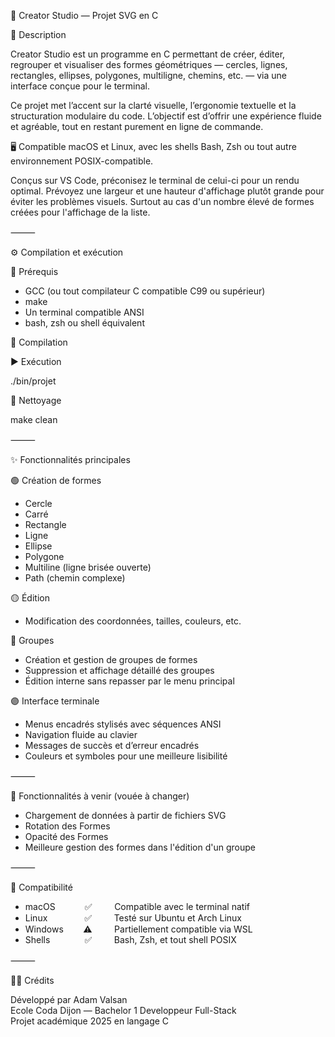 🎨 Creator Studio — Projet SVG en C

🧭 Description

Creator Studio est un programme en C permettant de créer, éditer, regrouper et visualiser des formes géométriques — cercles, lignes, rectangles, ellipses, polygones, multiligne, chemins, etc. — via une interface conçue pour le terminal.

Ce projet met l’accent sur la clarté visuelle, l’ergonomie textuelle et la structuration modulaire du code.
L’objectif est d’offrir une expérience fluide et agréable, tout en restant purement en ligne de commande.

🖥️ Compatible macOS et Linux, avec les shells Bash, Zsh ou tout autre environnement POSIX-compatible.

Conçus sur VS Code, préconisez le terminal de celui-ci pour un rendu optimal.
Prévoyez une largeur et une hauteur d'affichage plutôt grande pour éviter les problèmes visuels. Surtout au cas d'un nombre élevé de formes créées pour l'affichage de la liste.

⸻

⚙️ Compilation et exécution

🧩 Prérequis  
-	GCC (ou tout compilateur C compatible C99 ou supérieur)  
-	make  
-	Un terminal compatible ANSI  
-	bash, zsh ou shell équivalent  

🔧 Compilation

▶️ Exécution

./bin/projet

🧹 Nettoyage

make clean


⸻

✨ Fonctionnalités principales

🟢 Création de formes  
-	Cercle  
-	Carré  
-	Rectangle  
-	Ligne  
-	Ellipse  
-	Polygone  
-	Multiline (ligne brisée ouverte)  
-	Path (chemin complexe)  

🟡 Édition
-	Modification des coordonnées, tailles, couleurs, etc.  

🔵 Groupes
-	Création et gestion de groupes de formes  
-	Suppression et affichage détaillé des groupes  
-	Édition interne sans repasser par le menu principal  

🟣 Interface terminale
-	Menus encadrés stylisés avec séquences ANSI  
-	Navigation fluide au clavier  
-	Messages de succès et d’erreur encadrés  
-	Couleurs et symboles pour une meilleure lisibilité  

⸻

🚧 Fonctionnalités à venir (vouée à changer)
-	Chargement de données à partir de fichiers SVG  
-	Rotation des Formes  
-	Opacité des Formes  
-	Meilleure gestion des formes dans l'édition d'un groupe  

⸻

🧱 Compatibilité

- macOS&nbsp;&nbsp;&nbsp;&nbsp;&nbsp;&nbsp;&nbsp;&nbsp;&nbsp;&nbsp;&nbsp;&nbsp;✅&nbsp;&nbsp;&nbsp;&nbsp;&nbsp;&nbsp;&nbsp;&nbsp;&nbsp;Compatible avec le terminal natif
- Linux&nbsp;&nbsp;&nbsp;&nbsp;&nbsp;&nbsp;&nbsp;&nbsp;&nbsp;&nbsp;&nbsp;&nbsp;&nbsp;&nbsp;&nbsp;✅&nbsp;&nbsp;&nbsp;&nbsp;&nbsp;&nbsp;&nbsp;&nbsp;&nbsp;Testé sur Ubuntu et Arch Linux
- Windows&nbsp;&nbsp;&nbsp;&nbsp;&nbsp;&nbsp;&nbsp;&nbsp;⚠️&nbsp;&nbsp;&nbsp;&nbsp;&nbsp;&nbsp;&nbsp;&nbsp;&nbsp;Partiellement compatible via WSL
- Shells&nbsp;&nbsp;&nbsp;&nbsp;&nbsp;&nbsp;&nbsp;&nbsp;&nbsp;&nbsp;&nbsp;&nbsp;&nbsp;&nbsp;✅&nbsp;&nbsp;&nbsp;&nbsp;&nbsp;&nbsp;&nbsp;&nbsp;&nbsp;Bash, Zsh, et tout shell POSIX

⸻

🧑‍💻 Crédits

Développé par Adam Valsan  
Ecole Coda Dijon — Bachelor 1 Developpeur Full-Stack  
Projet académique 2025 en langage C
